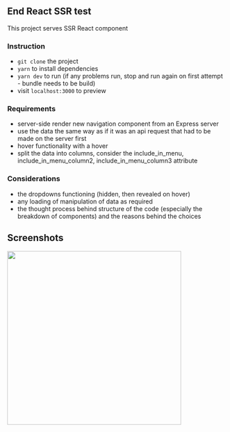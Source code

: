 ## End React SSR test

This project serves SSR React component

### Instruction

- `git clone` the project
- `yarn` to install dependencies
- `yarn dev` to run (if any problems run, stop and run again on first attempt - bundle needs to be build)
- visit `localhost:3000` to preview

### Requirements

- server-side render new navigation component from an Express server
- use the data the same way as if it was an api request that had to be made on the server first
- hover functionality with a hover
- split the data into columns, consider the include_in_menu, include_in_menu_column2, include_in_menu_column3 attribute

### Considerations

- the dropdowns functioning (hidden, then revealed on hover)
- any loading of manipulation of data as required
- the thought process behind structure of the code (especially the breakdown of components) and the reasons behind the choices

## Screenshots

<img src="src/assets/screenshot.png" width="400">
